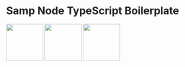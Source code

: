# Samp Node TypeScript Boilerplate

<p float="left">
  <img src="https://i.imgur.com/dRTy0E8.jpg" width="100"/>
  <img src="https://i.imgur.com/ALhivZa.png" width="100"/>
  <img src="https://i.imgur.com/KDSczsH.png" width="100"/>
</p>
